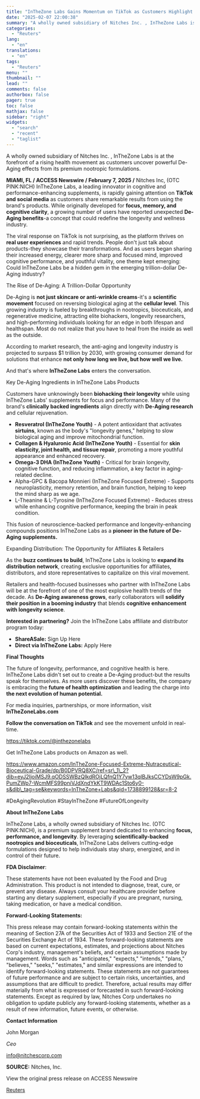 ```yaml
---
title: "InTheZone Labs Gains Momentum on TikTok as Customers Highlight Unexpected De-Aging Benefits"
date: "2025-02-07 22:00:38"
summary: "A wholly owned subsidiary of Nitches Inc. , InTheZone Labs is at the forefront of a rising health movement as customers uncover powerful De-Aging effects from its premium nootropic formulations.MIAMI, FL / ACCESS Newswire / February 7, 2025 / Nitches Inc, (OTC PINK:NICH) InTheZone Labs, a leading innovator in cognitive..."
categories:
  - "Reuters"
lang:
  - "en"
translations:
  - "en"
tags:
  - "Reuters"
menu: ""
thumbnail: ""
lead: ""
comments: false
authorbox: false
pager: true
toc: false
mathjax: false
sidebar: "right"
widgets:
  - "search"
  - "recent"
  - "taglist"
---
```


A wholly owned subsidiary of Nitches Inc. , InTheZone Labs is at the forefront of a rising health movement as customers uncover powerful De-Aging effects from its premium nootropic formulations.

**MIAMI, FL / ACCESS Newswire / February 7, 2025 /** Nitches Inc, (OTC PINK:NICH) InTheZone Labs, a leading innovator in cognitive and performance-enhancing supplements, is rapidly gaining attention on **TikTok and social media** as customers share remarkable results from using the brand's products. While originally developed for **focus, memory, and cognitive clarity**, a growing number of users have reported unexpected **De-Aging benefits**-a concept that could redefine the longevity and wellness industry.

The viral response on TikTok is not surprising, as the platform thrives on **real user experiences** and rapid trends. People don't just talk about products-they showcase their transformations. And as users began sharing their increased energy, clearer more sharp and focused mind, improved cognitive performance, and youthful vitality, one theme kept emerging: Could InTheZone Labs be a hidden gem in the emerging trillion-dollar De-Aging industry?

The Rise of De-Aging: A Trillion-Dollar Opportunity

De-Aging is **not just skincare or anti-wrinkle creams**-it's a **scientific movement** focused on reversing biological aging at the **cellular level**. This growing industry is fueled by breakthroughs in nootropics, bioceuticals, and regenerative medicine, attracting elite biohackers, longevity researchers, and high-performing individuals looking for an edge in both lifespan and healthspan. Most do not realize that you have to heal from the inside as well as the outside.

According to market research, the anti-aging and longevity industry is projected to surpass $1 trillion by 2030, with growing consumer demand for solutions that enhance **not only how long we live, but how well we live.**

And that's where **InTheZone Labs** enters the conversation.

Key De-Aging Ingredients in InTheZone Labs Products

Customers have unknowingly been **biohacking their longevity** while using InTheZone Labs' supplements for focus and performance. Many of the brand's **clinically backed ingredients** align directly with **De-Aging research** and cellular rejuvenation.

* **Resveratrol (InTheZone Youth)** - A potent antioxidant that activates **sirtuins**, known as the body's "longevity genes," helping to slow biological aging and improve mitochondrial function.
* **Collagen & Hyaluronic Acid (InTheZone Youth)** - Essential for **skin elasticity, joint health, and tissue repair**, promoting a more youthful appearance and enhanced recovery.
* **Omega-3 DHA (InTheZone Youth)** - Critical for brain longevity, cognitive function, and reducing inflammation, a key factor in aging-related decline.
* Alpha-GPC & Bacopa Monnieri (InTheZone Focused Extreme) - Supports neuroplasticity, memory retention, and brain function, helping to keep the mind sharp as we age.
* L-Theanine & L-Tyrosine (InTheZone Focused Extreme) - Reduces stress while enhancing cognitive performance, keeping the brain in peak condition.

This fusion of neuroscience-backed performance and longevity-enhancing compounds positions InTheZone Labs as a **pioneer in the future of De-Aging supplements.**

Expanding Distribution: The Opportunity for Affiliates & Retailers

As the **buzz continues to build**, InTheZone Labs is looking to **expand its distribution network**, creating exclusive opportunities for affiliates, distributors, and store representatives to capitalize on this viral movement.

Retailers and health-focused businesses who partner with InTheZone Labs will be at the forefront of one of the most explosive health trends of the decade. As **De-Aging awareness grows**, early collaborators will **solidify their position in a booming industry** that blends **cognitive enhancement with longevity science**.

**Interested in partnering?** Join the InTheZone Labs affiliate and distributor program today:

* **ShareASale:** Sign Up Here
* **Direct via InTheZone Labs:** Apply Here

**Final Thoughts**

The future of longevity, performance, and cognitive health is here. InTheZone Labs didn't set out to create a De-Aging product-but the results speak for themselves. As more users discover these benefits, the company is embracing the **future of health optimization** and leading the charge into **the next evolution of human potential.**

For media inquiries, partnerships, or more information, visit **InTheZoneLabs.com**

**Follow the conversation on TikTok** and see the movement unfold in real-time.

https://tiktok.com/@inthezonelabs

Get InTheZone Labs products on Amazon as well.

https://www.amazon.com/InTheZone-Focused-Extreme-Nutraceutical-Bioceutical-Grade/dp/B0DPVRQ8XC/ref=sr\_1\_2?dib=eyJ2IjoiMSJ9.qODSSWBzQIkdROjLQfnQ1Y7yw13qlBJksCCYDsW9pGk.PumZWp7-WcmMFS99pniVJdXndYkKT9WDAc1Sto6y0-s&dib\_tag=se&keywords=InTheZone+Labs&qid=1738899128&sr=8-2

#DeAgingRevolution #StayInTheZone #FutureOfLongevity

**About InTheZone Labs**

InTheZone Labs, a wholly owned subsidiary of Nitches Inc. (OTC PINK:NICH), is a premium supplement brand dedicated to enhancing **focus, performance, and longevity**. By leveraging **scientifically-backed nootropics and bioceuticals**, InTheZone Labs delivers cutting-edge formulations designed to help individuals stay sharp, energized, and in control of their future.

**FDA Disclaimer**:

These statements have not been evaluated by the Food and Drug Administration. This product is not intended to diagnose, treat, cure, or prevent any disease. Always consult your healthcare provider before starting any dietary supplement, especially if you are pregnant, nursing, taking medication, or have a medical condition.

**Forward-Looking Statements:**

This press release may contain forward-looking statements within the meaning of Section 27A of the Securities Act of 1933 and Section 21E of the Securities Exchange Act of 1934. These forward-looking statements are based on current expectations, estimates, and projections about Nitches Corp's industry, management's beliefs, and certain assumptions made by management. Words such as "anticipates," "expects," "intends," "plans," "believes," "seeks," "estimates," and similar expressions are intended to identify forward-looking statements. These statements are not guarantees of future performance and are subject to certain risks, uncertainties, and assumptions that are difficult to predict. Therefore, actual results may differ materially from what is expressed or forecasted in such forward-looking statements. Except as required by law, Nitches Corp undertakes no obligation to update publicly any forward-looking statements, whether as a result of new information, future events, or otherwise.

**Contact Information**

John Morgan

*Ceo*

info@nitchescorp.com

**SOURCE:** Nitches, Inc.

View the original press release on ACCESS Newswire

[Reuters](https://www.tradingview.com/news/reuters.com,2025-02-07:newsml_ACSH36m6a:0/)
